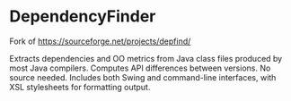 # DependencyFinder

Fork of https://sourceforge.net/projects/depfind/

Extracts dependencies and OO metrics from Java class files produced by most Java compilers. Computes API differences between versions. No source needed. Includes both Swing and command-line interfaces, with XSL stylesheets for formatting output.

